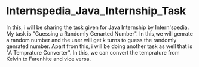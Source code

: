 # Internspedia_Java_Internship_Task
In this, i will be sharing the task given for Java Internship by Intern'spedia. My task is "Guessing a Randomly Genarted Number". In this,we will genrate a random number and the user will get k turns to guess the randomly genrated number. Apart from this, i will be doing another task as well that is "A Temprature Converter". In this, we can convert the temprature from Kelvin to Farenhite and vice versa.
